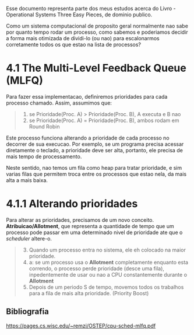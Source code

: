 Esse documento representa parte dos meus estudos acerca do Livro - Operational Systems  Three Easy Pieces, de dominio publico.

Como um sistema computacional de proposito geral normalmente nao sabe por quanto tempo rodar um processo, como sabemos e poderiamos decidir a forma mais otimizada de dividi-lo (ou nao) para escalonarmos corretamente todos os que estao na lista de processos?


# 4.1  The Multi-Level Feedback Queue (MLFQ)
Para fazer essa implementacao, definiremos prioridades para cada processo chamado. Assim, assumimos que:

> 1. se Prioridade(Proc. A) > Prioridade(Proc. B), A executa e B nao
> 2. se Prioridade(Proc. A) = Prioridade(Proc. B), ambos rodam em Round Robin

Este processo funciona alterando a prioridade de cada processo no decorrer de sua execucao. Por exemplo, se um programa precisa acessar diretamente o teclado, a prioridade deve ser alta, portanto, ele precisa de mais tempo de processamento.

Neste sentido, nao temos um fila como heap para tratar prioridade, e sim varias filas que permitem troca entre os processos que estao nela, da mais alta a mais baixa.

# 4.1.1 Alterando prioridades 

Para alterar as prioridades, precisamos de um novo conceito. __Atribuicao/Allotment__, que representa a quantidade de tempo que um processo pode passar em uma determinado nivel de prioridade ate que o _scheduler_ altere-o.

>3. Quando um processo entra no sistema, ele eh colocado na maior prioridade.
>4. a: se um processo usa o __Allotment__ completamente enquanto esta correndo, o processo perde prioridade (desce uma fila), inpedentemente de usar ou nao a CPU constantemente durante o __Allotment__
>5. Depois de um periodo S de tempo, movemos todos os trabalhos para a fila de mais alta prioridade. (Priority Boost)

## Bibliografia
https://pages.cs.wisc.edu/~remzi/OSTEP/cpu-sched-mlfq.pdf
